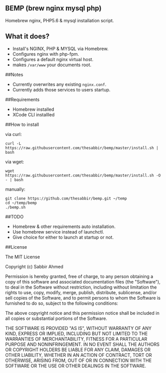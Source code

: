 ## BEMP (brew nginx mysql php)
Homebrew nginx, PHP5.6  & mysql installation script.

## What it does?
* Install's NGINX, PHP & MYSQL via Homebrew.
* Configures nginx with php-fpm.
* Configures a default nginx virtual host.
* makes `/var/www` your documents root.

##Notes
* Currently overwrites any existing `nginx.conf`.
* Currently adds those services to users startup.

##Requirements
 * Homebrew installed
 * XCode CLI installled

##How to install

via curl:
```
curl -L https://raw.githubusercontent.com/thesabbir/bemp/master/install.sh | bash
```

via wget:
```
wget https://raw.githubusercontent.com/thesabbir/bemp/master/install.sh -O - | bash
```

manually:
```
git clone https://github.com/thesabbir/bemp.git ~/temp
cd ~/temp/bemp
./bemp.sh
```


##TODO
* Homebrew & other requirements auto installation.
* Use homebrew service instead of launchctl.
* Give choice for either to launch at startup or not.

##License

The MIT License

Copyright (c) Sabbir Ahmed

Permission is hereby granted, free of charge, to any person obtaining a copy
of this software and associated documentation files (the "Software"), to deal
in the Software without restriction, including without limitation the rights
to use, copy, modify, merge, publish, distribute, sublicense, and/or sell
copies of the Software, and to permit persons to whom the Software is
furnished to do so, subject to the following conditions:

The above copyright notice and this permission notice shall be included in
all copies or substantial portions of the Software.

THE SOFTWARE IS PROVIDED "AS IS", WITHOUT WARRANTY OF ANY KIND, EXPRESS OR
IMPLIED, INCLUDING BUT NOT LIMITED TO THE WARRANTIES OF MERCHANTABILITY,
FITNESS FOR A PARTICULAR PURPOSE AND NONINFRINGEMENT. IN NO EVENT SHALL THE
AUTHORS OR COPYRIGHT HOLDERS BE LIABLE FOR ANY CLAIM, DAMAGES OR OTHER
LIABILITY, WHETHER IN AN ACTION OF CONTRACT, TORT OR OTHERWISE, ARISING FROM,
OUT OF OR IN CONNECTION WITH THE SOFTWARE OR THE USE OR OTHER DEALINGS IN
THE SOFTWARE.
